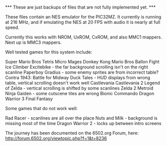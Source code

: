 *** These are just backups of files that are not fully implemented yet. ***

These files contain an NES emulator for the PIC32MZ.  It currently is running at 216 MHz, and if emulating the NES at 20 FPS with audio it is nearly at full speed.

Currently this works with NROM, UxROM, CxROM, and also MMC1 mappers.  Next up is MMC3 mappers.

Well tested games for this system include:

Super Mario Bros
Tetris
Micro Mages
Donkey Kong
Mario Bros
Ballon Fight
Ice Climber
Excitebike - the far background scrolling isn't on the right scanline
Paperboy
Gradius - some enemy sprites are from incorrect table?
Contra
1943: Battle for Midway
Duck Tales - HUD displays from wrong table, vertical scrolling doesn't work well
Castlevania
Castlevania 2
Legend of Zelda - vertical scrolling is shifted by some scanlines
Zelda 2
Metroid
Ninja Gaiden - some cutscene tiles are wrong
Bionic Commando
Dragon Warrior 3
Final Fantasy

Some games that do not work well:

Rad Racer - scanlines are all over the place
Nuts and Milk - background is missing most of the time
Dragon Warrior 2 - locks up between intro screens

The journey has been documented on the 6502.org Forum, here: http://forum.6502.org/viewtopic.php?f=1&t=8236

